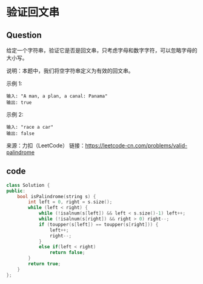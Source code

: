 # 验证回文串

## Question

给定一个字符串，验证它是否是回文串，只考虑字母和数字字符，可以忽略字母的大小写。

说明：本题中，我们将空字符串定义为有效的回文串。

示例 1:

	输入: "A man, a plan, a canal: Panama"
	输出: true

示例 2:

	输入: "race a car"
	输出: false

来源：力扣（LeetCode）
链接：https://leetcode-cn.com/problems/valid-palindrome

## code
```cpp
class Solution {
public:
	bool isPalindrome(string s) {
		int left = 0, right = s.size();
		while (left < right) {
			while (!isalnum(s[left]) && left < s.size()-1) left++;
			while (!isalnum(s[right]) && right > 0) right--;
			if (toupper(s[left]) == toupper(s[right])) {
				left++;
				right--;
			}
			else if(left < right)
				return false;
		}
		return true;
	}
};
```